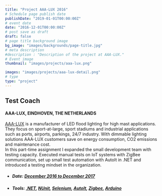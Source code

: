 ```yaml
---
title: "Project AAA-LUX 2016"
# Schedule page publish date
publishDate: "2019-01-01T00:00:00Z"
# event date
date: "2016-12-01T00:00:00Z"
# post save as draft
draft: false
# page title background image
bg_image: "images/backgrounds/page-title.jpg"
# meta description
#description : "Description of the project at AAA-LUX."
# Event image
thumbnail: "images/projects/aaa-lux.png"

images: "images/projects/aaa-lux-detail.png"
# type
type: "project"
---
```





## Test Coach

#### AAA-LUX, EINDHOVEN, THE NETHERLANDS

[AAA-LUX](https://aaa-lux-lighting.com/) is a manufacturer of LED flood lighting for high mast applications.
They focus on sport-at-large, sport stadiums and industrial applications such as ports, airports, parkings, 24/7 industry. With dimmable lighting solutions AAA-LUX customers save on energy consumption, CO2 emissions and maintenance cost.  
In this part-time assignment I expanded the small development team with testing capacity. Executed manual tests on IoT systems with ZigBee communication, set up small test automation with AutoIt in .NET and introduced a testing mindset in the organization.

*   ##### Date: [December 2016 to December 2017](https://aaa-lux-lighting.com/)

*   ##### Tools: [.NET](https://msdn.microsoft.com/en-us/library/kx37x362.aspx), [NUnit](https://www.nunit.org/), [Selenium](https://www.selenium.dev/), [AutoIt](https://www.autoitscript.com/site/), [Zigbee](https://zigbeealliance.org/), [Arduino](https://www.arduino.cc/)